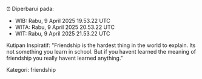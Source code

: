⏰ Diperbarui pada:
- WIB: Rabu, 9 April 2025 19.53.22 UTC
- WITA: Rabu, 9 April 2025 20.53.22 UTC
- WIT: Rabu, 9 April 2025 21.53.22 UTC

Kutipan Inspiratif:
"Friendship is the hardest thing in the world to explain. Its not something you learn in school. But if you havent learned the meaning of friendship you really havent learned anything."


Kategori: friendship

